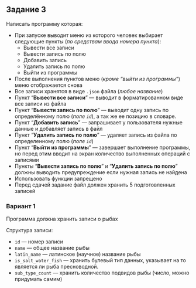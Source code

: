 ## Задание 3  

Написать программу которая:   

- При запуске выводит меню из которого человек выбирает следующие пункты (*по средствам ввода номера пункта*):   
    - Вывести все записи   
    - Вывести запись по полю 
    - Добавить запись 
    - Удалить запись по полю 
    - Выйти из программы 
- После выполнения пунктов меню (*кроме “выйти из программы”*) меню отображается снова 
- Все записи хранятся в виде `.json` файла (*любое название*) 
- Пункт “**Вывести все записи**” — выводит в форматированном виде все записи из файла 
- Пункт “**Вывести запись по полю**” — выводит одну запись по определённому полю (*поле `id`*), а так же ее позицию в словаре. 
- Пункт “**Добавить запись**” — запрашивает у пользователя нужные данные и добавляет запись в файл 
- Пункт “**Удалить запись по полю**” — удаляет запись из файла по определенному полю  (*поле `id`*) 
- Пункт “**Выйти из программы**” — завершает выполнение программы, но перед этим вводит на экран количество выполненных операций с записями 
- Пункты “**Вывести запись по полю**” и “**Удалить запись по полю**” должны выводить предупреждение если нужная запись не найдена 
- Использовать функции запрещено 
- Перед сдачей задание файл должен хранить 5 подготовленных записей 

### Вариант 1 

Программа должна хранить записи о рыбах 

Структура записи: 

- `id` — номер записи 
- `name` — общее название рыбы 
- `latin_name` — латинское (научное) название рыбы 
- `is_salt_water_fish` — хранить булевый тип данных, указывает на то является ли рыба пресноводной. 
- `sub_type_count` — хранить количество подвидов рыбы (число, можно придумать самим) 
